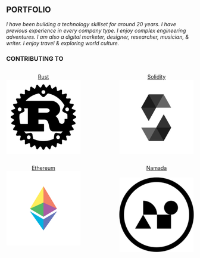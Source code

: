 ## PORTFOLIO

<p style="font-style:italic;">
I have been building a technology skillset for around 20 years. I have previous experience in every company type. I enjoy complex engineering adventures. I am also a digital marketer, designer, researcher, musician, & writer.  I enjoy travel & exploring world culture. 
</p>

### CONTRIBUTING TO
<section style="display:flex;flex-flow:row;flex-wrap:wrap;justify-content:space-between;">
  <p style="display:flex;align-items:center;flex-flow:column;">
    <a href="https://github.com/githubexplorer38237213271/rust">Rust</a>
    <img src="images/rust.png?" height="200px" width="200px" />
  </p>
  <p style="display:flex;align-items:center;flex-flow:column;">
    <a href="https://github.com/githubexplorer38237213271/solidity">Solidity</a>
    <img src="images/solidity_logo.svg" height="200px" width="200px" />
  </p>
  <p style="display:flex;align-items:center;flex-flow:column;">
    <a href="https://github.com/githubexplorer38237213271/go-ethereum">Ethereum</a>
    <img src="images/eth.png" height="200px" width="200px"/>
  </p>
  <p style="display:flex;align-items:center;flex-flow:column;">
    <a href="https://github.com/githubexplorer38237213271/namada">Namada</a>
    <br>
    <img src="images/namada-logo.svg" height="200px" width="200px"/>
  </p>

[comment]: <> ( Need to add later.) 
[comment]: <> ( https://github.com/tensorflow/ )
[comment]: <> ( https://github.com/facebook/folly )
[comment]: <> ( https://github.com/spring-projects/spring-boot )
[comment]: <> ( https://github.com/golang/go )



</section>
<br>

